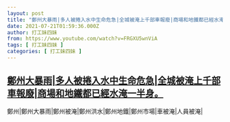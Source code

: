 ```yaml
---
layout: post
title: "鄭州大暴雨|多人被捲入水中生命危急|全城被淹上千部車報廢|商場和地鐵都已經水淹一半身。"
date: 2021-07-21T01:59:36.000Z
author: 打工妹四妹
from: https://www.youtube.com/watch?v=FRGXU5wnViA
tags: [ 打工妹四妹 ]
categories: [ 打工妹四妹 ]
---
```

<!--1626832776000-->
[鄭州大暴雨|多人被捲入水中生命危急|全城被淹上千部車報廢|商場和地鐵都已經水淹一半身。](https://www.youtube.com/watch?v=FRGXU5wnViA)
------

<div>
鄭州|鄭州大暴雨|鄭州被淹|鄭州洪水|鄭州地鐵|鄭州市場|車被淹|人員被淹|
</div>
